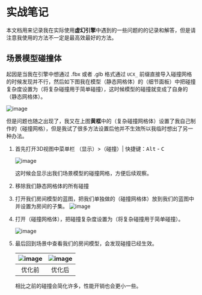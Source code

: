 # 实战笔记

本文档用来记录我在实际使用**虚幻引擎**中遇到的一些问题的的记录和解答，但是请注意我使用的方法不一定是最高效最好的方法。

## 场景模型碰撞体
起因是当我在引擎中想通过 .fbx 或者 .glb 格式通过 `UCX_` 前缀直接导入碰撞网格的时候发现并不行，然后如下图我在模型（静态网格体）的（细节面板）中把碰撞复杂度设置为（将复杂碰撞用于简单碰撞），这时候模型的碰撞就变成了自身的（静态网格体）。

![image](./images/Collider-1.png)

但是问题也随之出现了，我又在上图**黄框**中的（复杂碰撞网格体）设置了我自己制作的（碰撞网格），但是我试了很多方法设置后他并不生效所以我临时想出了另一种办法。

1. 首先打开3D视图中菜单栏 （显示）>（碰撞）| 快捷键：<kbd>Alt</kbd> - <kbd>C</kbd>
   
   ![image](./images/Collider-2.png)

    这时候会显示出我们场景模型的碰撞网格，方便后续观察。

2. 移除我们静态网格体的所有碰撞

3. 打开我们房间模型的蓝图，把我们单独做的（碰撞网格体）放到我们的蓝图中并设置为房间的子集。
    ![image](./images/Collider-3.png)

4. 打开（碰撞网格体），把碰撞复杂度设置为（将复杂碰撞用于简单碰撞）。
    
    ![image](./images/Collider-4.png)

5. 最后回到场景中查看我们的房间模型，会发现碰撞已经生效。


   ![image](./images/Collider-2.png) | ![image](./images/Collider-5.png) 
   :-: | :-:
   优化前 | 优化后

   相比之前的碰撞会简化许多，性能开销也会更小一些。